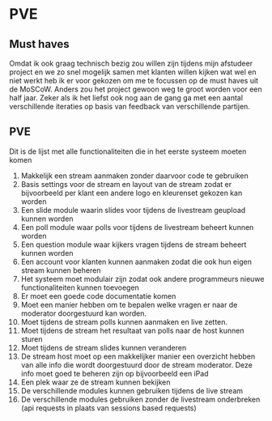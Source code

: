 # PVE

## Must haves <a id="must-haves"></a>

Omdat ik ook graag technisch bezig zou willen zijn tijdens mijn afstudeer project en we zo snel mogelijk samen met klanten willen kijken wat wel en niet werkt heb ik er voor gekozen om me te focussen op de must haves uit de MoSCoW. Anders zou het project gewoon weg te groot worden voor een half jaar. Zeker als ik het liefst ook nog aan de gang ga met een aantal verschillende iteraties op basis van feedback van verschillende partijen.

## PVE

Dit is de lijst met alle functionaliteiten die in het eerste systeem moeten komen

1. Makkelijk een stream aanmaken zonder daarvoor code te gebruiken
2. Basis settings voor de stream en layout van de stream zodat er bijvoorbeeld per klant een andere logo en kleurenset gekozen kan worden
3. Een slide module waarin slides voor tijdens de livestream geupload kunnen worden
4. Een poll module waar polls voor tijdens de livestream beheert kunnen worden
5. Een question module waar kijkers vragen tijdens de stream beheert kunnen worden
6. Een account voor klanten kunnen aanmaken zodat die ook hun eigen stream kunnen beheren
7. Het systeem moet modulair zijn zodat ook andere programmeurs nieuwe functionaliteiten kunnen toevoegen
8. Er moet een goede code documentatie komen
9. Moet een manier hebben om te bepalen welke vragen er naar de moderator doorgestuurd kan worden.
10. Moet tijdens de stream polls kunnen aanmaken en live zetten.
11. Moet tijdens de stream het resultaat van polls naar de host kunnen sturen
12. Moet tijdens de stream slides kunnen veranderen
13. De stream host moet op een makkelijker manier een overzicht hebben van alle info die wordt doorgestuurd door de stream moderator. Deze info moet goed te beheren zijn op bijvoorbeeld een iPad
14. Een plek waar ze de stream kunnen bekijken
15. De verschillende modules kunnen gebruiken tijdens de live stream
16. De verschillende modules gebruiken zonder de livestream onderbreken \(api requests in plaats van sessions based requests\)




